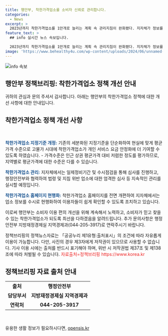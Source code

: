 ```yaml
---
title: 행안부, 착한가격업소를 소비자 신뢰로 관리합니다.
categories:
  - News
excerpt: >
  2023년까지 착한가격업소를 1만개로 늘리는 계획 속 관리지침이 완화됐다. 지자체가 정보를 수정하는 권한을 상실했고, 평균가격에 상관없이 동일한 점수를 부여한다. 행안부는 지침을 단순화했다며 착한가격업소의 안정화에 기여할 것으로 보인다고 밝혔다. 추가로, 착한가격업소 홈페이지가 전면 개편됐으며, 소비자 편의를 위해 계속 노력할 예정이다.
feature_text: >
  ## info 실시간 뉴스 속보입니다.

  2023년까지 착한가격업소를 1만개로 늘리는 계획 속 관리지침이 완화됐다. 지자체가 정보를 수정하는 권한을 상실했고, 평균가격에 상관없이 동일한 점수를 부여한다. 행안부는 지침을 단순화했다며 착한가격업소의 안정화에 기여할 것으로 보인다고 밝혔다. 추가로, 착한가격업소 홈페이지가 전면 개편됐으며, 소비자 편의를 위해 계속 노력할 예정이다.
image: 'https://www.behealthy4u.com/wp-content/uploads/2024/06/unnamed-file.png'
---
```


<p><img src="https://www.behealthy4u.com/wp-content/uploads/2024/06/unnamed-file.png" alt="info 속보" /></p>

<h2 data-ke-size="size26">행안부 정책브리핑: 착한가격업소 정책 개선 안내</h2>

<p>귀하의 관심과 문의 주셔서 감사합니다. 아래는 행안부의 착한가격업소 정책에 대한 개선 사항에 대한 안내입니다.</p>

<h2 data-ke-size="size23">착한가격업소 정책 개선 사항</h2>

<p data-ke-size="size16">&nbsp;</p>

<p><b><span style="color: #1a5490;">착한가격업소 지정기준 개정:</span></b> 기존의 세분화된 지정기준을 단순화하여 현실에 맞게 평균가격 수준으로 고물가 시대에 착한가격업소가 개인 서비스 요금 안정화에 더 기여할 수 있도록 하였습니다.
- 가격수준은 인근 상권 평균가격 대비 저렴한 정도를 평가하므로, 지역별로 평균가격에 대한 수준은 다를 수 있습니다.</p>

<p><b><span style="color: #1a5490;">착한가격업소 관리:</span></b> 지자체에서는 일제정비기간 및 수시점검을 통해 심사를 진행하고, 행정안전부와 협력하여 법령 및 지침 위반 업소에 대한 엄격한 심사 등 지속적인 관리를 실시할 예정입니다.</p>

<p><b><span style="color: #1a5490;">착한가격업소 홈페이지 현행화:</span></b> 착한가격업소 홈페이지를 전면 개편하여 지자체에서는 업소 정보를 수시로 현행화하여 이용자들이 쉽게 확인할 수 있도록 조치하고 있습니다.</p>

<p>이로써 행안부는 소비자 이용 편의 개선을 위해 계속해서 노력하고, 소비자가 믿고 찾을 수 있는 착한가격업소가 되도록 최선을 다하겠음을 알려드립니다. 추가 문의사항은 행정안전부 지방재정경제실 지역경제과(044-205-3917)로 연락주시기 바랍니다.</p>

<p>정책브리핑의 정책뉴스자료는 「공공누리 제1유형:출처표시」의 조건에 따라 자유롭게 이용이 가능합니다. 다만, 사진의 경우 제3자에게 저작권이 있으므로 사용할 수 없습니다. 기사 이용 시에는 출처를 반드시 표기해야 하며, 위반 시 저작권법 제37조 및 제138조에 따라 처벌될 수 있습니다. <span style="color: #ee2323;">자료출처=정책브리핑 https://www.korea.kr</span></p>

<h2 data-ke-size="size26">정책브리핑 자료 출처 안내</h2>

<table>
  <tbody>
    <tr>
      <td style="text-align: center; height: 17px;"><b>출처</b></td>
      <td style="text-align: center; height: 17px;"><b>행정안전부</b></td>
    </tr>
    <tr>
      <td style="text-align: center; height: 17px;"><b>담당부서</b></td>
      <td style="text-align: center; height: 17px;"><b>지방재정경제실 지역경제과</b></td>
    </tr>
    <tr>
      <td style="text-align: center; height: 17px;"><b>연락처</b></td>
      <td style="text-align: center; height: 17px;"><b>044-205-3917</b></td>
    </tr>
  </tbody>
</table>

<p data-ke-size="size16">&nbsp;</p>
유용한 생활 정보가 필요하시다면, <a href="https://opensis.kr" rel="dofollow">opensis.kr</a>


